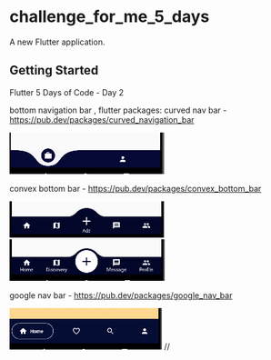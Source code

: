 # challenge_for_me_5_days

A new Flutter application.

## Getting Started

Flutter 5 Days of Code  - Day 2

bottom navigation bar , flutter packages: 
curved nav bar - https://pub.dev/packages/curved_navigation_bar

![](assets/curved.png)

convex bottom bar - https://pub.dev/packages/convex_bottom_bar

![](assets/conv1.png)    ![](assets/conv2.png)

google nav bar - https://pub.dev/packages/google_nav_bar


 ![](assets/gnav.png)
//